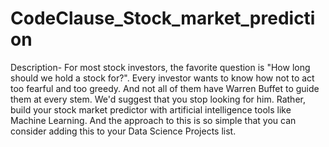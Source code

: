 # CodeClause_Stock_market_prediction
Description-
For most stock investors, the favorite question is "How long should we hold a stock for?". 
Every investor wants to know how not to act too fearful and too greedy. And not all of them have Warren Buffet to guide them at every stem. 
We'd suggest that you stop looking for him. Rather, build your stock market predictor with artificial intelligence tools like Machine Learning.
And the approach to this is so simple that you can consider adding this to your Data Science Projects list.
